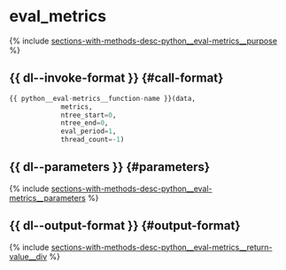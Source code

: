 # eval_metrics

{% include [sections-with-methods-desc-python__eval-metrics__purpose](../_includes/work_src/reusage/python__eval-metrics__purpose.md) %}


## {{ dl--invoke-format }} {#call-format}

```python
{{ python__eval-metrics__function-name }}(data,
             metrics,
             ntree_start=0,
             ntree_end=0,
             eval_period=1,
             thread_count=-1)
```

## {{ dl--parameters }} {#parameters}

{% include [sections-with-methods-desc-python__eval-metrics__parameters](../_includes/work_src/reusage/python__eval-metrics__parameters.md) %}

## {{ dl--output-format }} {#output-format}

{% include [sections-with-methods-desc-python__eval-metrics__return-value__div](../_includes/work_src/reusage/python__eval-metrics__return-value__div.md) %}

